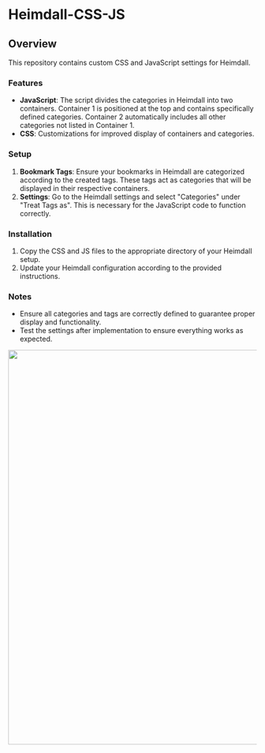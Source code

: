 # Heimdall-CSS-JS

## Overview

This repository contains custom CSS and JavaScript settings for Heimdall.

### Features

- **JavaScript**: The script divides the categories in Heimdall into two containers. Container 1 is positioned at the top and contains specifically defined categories. Container 2 automatically includes all other categories not listed in Container 1.
- **CSS**: Customizations for improved display of containers and categories.

### Setup

1. **Bookmark Tags**: Ensure your bookmarks in Heimdall are categorized according to the created tags. These tags act as categories that will be displayed in their respective containers.
2. **Settings**: Go to the Heimdall settings and select "Categories" under "Treat Tags as". This is necessary for the JavaScript code to function correctly.

### Installation

1. Copy the CSS and JS files to the appropriate directory of your Heimdall setup.
2. Update your Heimdall configuration according to the provided instructions.

### Notes

- Ensure all categories and tags are correctly defined to guarantee proper display and functionality.
- Test the settings after implementation to ensure everything works as expected.










<img src="https://github.com/user-attachments/assets/61abcf90-dd2e-4e24-b0ff-0d2b93dddbab" width="800" height="auto">

